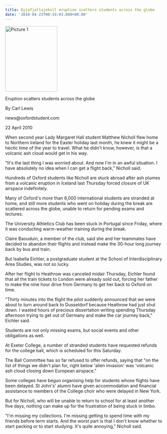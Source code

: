```yaml
---
title: Eyjafjallajokull eruption scatters students across the globe
date: '2010-04-23T00:19:03.000+00:00'
---
```


<p><a href="{{ site.baseurl }}/assets/Picture-11-239x300.png"><img class="size-medium wp-image-182 alignright" title="Picture 1" src="{{ site.baseurl }}/assets/Picture-11-239x300.png" alt="Picture 1" width="167" height="210" /></a></p>
<p></p>
<p>Eruption scatters students across the globe</p>
<p>By Carl Lewis</p>
<p>news@oxfordstudent.com</p>
<p>22 April 2010</p>
<p></p>
<p>When second year Lady Margaret Hall student Matthew Nicholl flew home to Northern Ireland for the Easter holiday last month, he knew it might be a hectic time of the year to travel. What he didn't know, however, is that a volcanic ash cloud would get in his way.</p>
<p>"It's the last thing I was worried about. And now I'm in an awful situation. I have absolutely no idea when I can get a flight back," Nicholl said.</p>
<p><!--more--></p>
<p>Hundreds of Oxford students like Nicholl are stuck abroad after ash plumes from a volcanic eruption in Iceland last Thursday forced closure of UK airspace indefinitely.</p>
<p>Many of Oxford's more than 6,000 international students are stranded at home, and still more students who went on holiday during the break are scattered across the globe, unable to return for pending exams and lectures.</p>
<p>The University Athletics Club has been stuck in Portugal since Friday, where it was conducting warm-weather training during the break.</p>
<p>Claire Baouduin, a member of the club, said she and her teammates have decided to abandon their flights and instead make the 30-hour long journey back by bus and train.</p>
<p>But Isabella Eichler, a postgraduate student at the School of Interdisciplinary Area Studies, was not so lucky.</p>
<p>After her flight to Heathrow was canceled midair Thursday, Eichler found that all the train tickets to London were already sold out, forcing her father to make the nine hour drive from Germany to get her back to Oxford on time.</p>
<p>"Thirty minutes into the flight the pilot suddenly announced that we were about to turn around back to Dusseldorf because Heathrow had just shut down. I wasted hours of precious dissertation writing spending Thursday afternoon trying to get out of Germany and make the car journey back," Eichler said.</p>
<p>Students are not only missing exams, but social events and other obligations as well.</p>
<p>At Exeter College, a number of stranded students have requested refunds for the college ball, which is scheduled for this Saturday.</p>
<p>The Ball Committee has so far refused to offer refunds, saying that "on the list of things we didn't plan for, right below 'alien invasion' was 'volcanic ash cloud closing down European airspace."</p>
<p>Some colleges have begun organising help for students whose flights have been delayed. St John's' alumni have given accommodation and financial assistance to members of the College choir who were delayed in New York.</p>
<p>But for Nicholl, who will be unable to return to school for at least another five days, nothing can make up for the frustration of being stuck in limbo.</p>
<p>"I'm missing my collections. I'm missing getting to spend time with my friends before term starts. And the worst part is that I don't know whether to start packing or to start studying. It's quite annoying," Nicholl said.</p>
